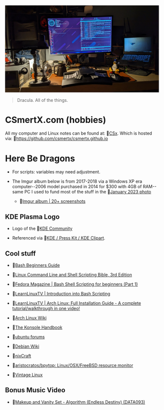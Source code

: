 ![dotfiles](PXL_20240424_040142269.NIGHT.jpg "Home Lab: April 24th, 2024")

> Dracula. All of the things.

# CSmertX.com (hobbies)
All my computer and Linux notes can be found at: 🔗[CSx](https://csmertx.com). Which is hosted via: 🔗https://github.com/csmertx/csmertx.github.io

# Here Be Dragons

- For scripts: variables may need adjustment.

- The Imgur album below is from 2017-2018 via a Windows XP era computer--2006 model purchased in 2014 for $300 with 4GB of RAM--same PC I used to fund most of the stuff in the 🔗[January 2023 photo](desktop_jan_2023.jpg)

    - 🔗[Imgur album | 20+ screenshots](https://imgur.com/a/VXpYHBM)

## KDE Plasma Logo

- Logo of the 🔗[KDE Community](https://kde.org/ "KDE Community")

- Referenced via 🔗[KDE / Press Kit / KDE Clipart](https://kde.org/stuff/clipart/ "KDE / Press Kit / KDE Clipart").

## Cool stuff

- 🔗[Bash Beginners Guide](https://tldp.org/LDP/Bash-Beginners-Guide/html/)

- 🔗[Linux Command Line and Shell Scripting Bible, 3rd Edition](https://www.oreilly.com/library/view/linux-command-line/9781118983843/)

- 🔗[Fedora Magazine | Bash Shell Scripting for beginners (Part 1)](https://fedoramagazine.org/bash-shell-scripting-for-beginners-part-1/)

- 🔗[LearnLinuxTV | Introduction into Bash Scripting](https://www.youtube.com/watch?v=NWWvZa-qlRE&list=PLT98CRl2KxKG2RCPkG6EPOA-g1FmLfcZl)

- 🔗[LearnLinuxTV | Arch Linux: Full Installation Guide - A complete tutorial/walkthrough in one video!](https://www.youtube.com/watch?v=DPLnBPM4DhI)

- 🔗[Arch Linux Wiki](https://wiki.archlinux.org/)

- 🔗[The Konsole Handbook](https://docs.kde.org/trunk5/en/konsole/konsole/konsole.pdf)

- 🔗[ubuntu forums](https://ubuntuforums.org/)

- 🔗[Debian Wiki](https://wiki.debian.org/)

- 🔗[nixCraft](https://www.cyberciti.biz/)

- 🔗[aristocratos/bpytop: Linux/OSX/FreeBSD resource monitor](https://github.com/aristocratos/bpytop)

- 🔗[Vintage Linux](https://archive.org/search.php?query=linux&and%5B%5D=collection%3A%22vintagesoftware%22&page=1)

## Bonus Music Video

- 🔗[Makeup and Vanity Set - Algorithm (Endless Destiny) (DATA093)](https://www.youtube.com/watch?v=Hx3748DvS7k "YouTube | Makeup and Vanity Set - Algorithm (Endless Destiny) (DATA093)")
